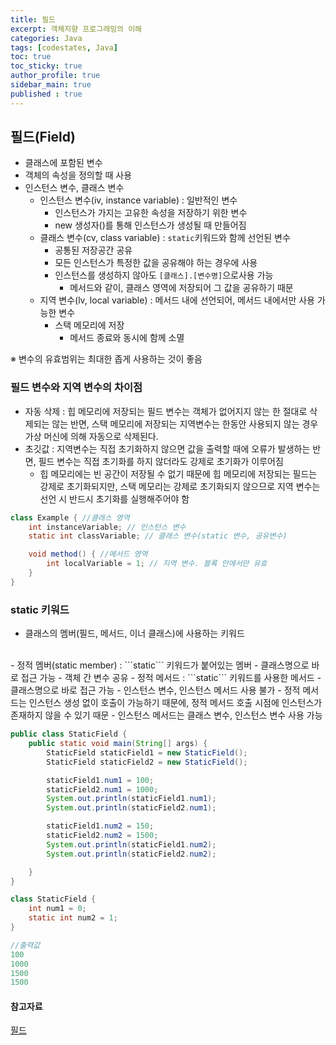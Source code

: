 ```yaml
---
title: 필드
excerpt: 객체지향 프로그래밍의 이해
categories: Java
tags: [codestates, Java]
toc: true
toc_sticky: true
author_profile: true
sidebar_main: true
published : true
---
```

## 필드(Field)
- 클래스에 포함된 변수
- 객체의 속성을 정의할 때 사용
- 인스턴스 변수, 클래스 변수
   - 인스턴스 변수(iv, instance variable) : 일반적인 변수
     - 인스턴스가 가지는 고유한 속성을 저장하기 위한 변수
     - new 생성자()를 통해 인스턴스가 생성될 때 만들어짐
  - 클래스 변수(cv, class variable) : ```static```키워드와 함께 선언된 변수
    - 공통된 저장공간 공유
    - 모든 인스턴스가 특정한 값을 공유해야 하는 경우에 사용
    - 인스턴스를 생성하지 않아도 ```[클래스].[변수명]```으로사용 가능
      - 메서드와 같이, 클래스 영역에 저장되어 그 값을 공유하기 때문
  - 지역 변수(lv, local variable) : 메서드 내에 선언되어, 메서드 내에서만 사용 가능한 변수
    - 스택 메모리에 저장
      - 메서드 종료와 동시에 함께 소멸
      
※ 변수의 유효범위는 최대한 좁게 사용하는 것이 좋음

### 필드 변수와 지역 변수의 차이점
- 자동 삭제 : 힙 메모리에 저장되는 필드 변수는 객체가 없어지지 않는 한 절대로 삭제되는 않는 반면, 스택 메모리에 저장되는 지역변수는 한동안 사용되지 않는 경우 가상 머신에 의해 자동으로 삭제된다.
- 초깃값 : 지역변수는 직접 초기화하지 않으면 값을 출력할 때에 오류가 발생하는 반면, 필드 변수는 직접 초기화를 하지 않더라도 강제로 초기화가 이루어짐
  - 힙 메모리에는 빈 공간이 저장될 수 없기 때문에 힙 메모리에 저장되는 필드는 강제로 초기화되지만, 스택 메모리는 강제로 초기화되지 않으므로 지역 변수는 선언 시 반드시 초기화를 실행해주어야 함

```java
class Example { //클래스 영역
	int instanceVariable; // 인스턴스 변수
	static int classVariable; // 클래스 변수(static 변수, 공유변수)

	void method() { //메서드 영역
		int localVariable = 1; // 지역 변수. 블록 안에서만 유효
	}
}
```

### static 키워드
- 클래스의 멤버(필드, 메서드, 이너 클래스)에 사용하는 키워드
<br>
- 정적 멤버(static member) : ```static``` 키워드가 붙어있는 멤버
  - 클래스명으로 바로 접근 가능
  - 객체 간 변수 공유
- 정적 메서드 : ```static``` 키워드를 사용한 메서드
  - 클래스명으로 바로 접근 가능
  - 인스턴스 변수, 인스턴스 메서드 사용 불가
    - 정적 메서드는 인스턴스 생성 없이 호출이 가능하기 때문에, 정적 메서드 호출 시점에 인스턴스가 존재하지 않을 수 있기 때문
    - 인스턴스 메서드는 클래스 변수, 인스턴스 변수 사용 가능

```java
public class StaticField {
    public static void main(String[] args) {
        StaticField staticField1 = new StaticField(); 
        StaticField staticField2 = new StaticField();

        staticField1.num1 = 100; 
        staticField2.num1 = 1000;
        System.out.println(staticField1.num1);
        System.out.println(staticField2.num1);

        staticField1.num2 = 150;
        staticField2.num2 = 1500;
        System.out.println(staticField1.num2);
        System.out.println(staticField2.num2);

    }
}

class StaticField {
    int num1 = 0;
    static int num2 = 1;
}

//출력값
100
1000
1500
1500
```

#### 참고자료
[필드](http://wiki.hash.kr/index.php/%ED%95%84%EB%93%9C_(%EC%9E%90%EB%B0%94))
